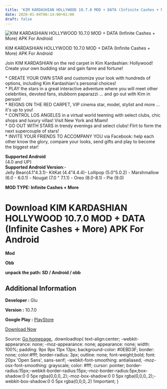 ```yaml
---
title: 'KIM KARDASHIAN HOLLYWOOD 10.7.0 MOD + DATA (Infinite Cashes + More) APK For Android'
date: 2020-01-04T06:14:00+01:00
draft: false
---
```


![KIM KARDASHIAN HOLLYWOOD 10.7.0 MOD + DATA (Infinite Cashes + More) APK For Android](https://i0.wp.com/apkhome.net/wp-content/uploads/2020/01/KIM-KARDASHIAN-HOLLYWOOD-10.7.0-MOD-DATA-Infinite-Cashes-More.png "KIM KARDASHIAN HOLLYWOOD 10.7.0 MOD + DATA (Infinite Cashes + More) APK For Android")

  

KIM KARDASHIAN HOLLYWOOD 10.7.0 MOD + DATA (Infinite Cashes + More) APK For Android

Join KIM KARDASHIAN on the red carpet in Kim Kardashian: Hollywood! Create your own budding star and gain fame and fortune!

\* CREATE YOUR OWN STAR and customize your look with hundreds of options, including Kim Kardashian's personal choices!  
\* PLAY the stars in a great interactive adventure where you will meet other celebrities, devoted fans, stubborn paparazzi ... and go out with Kim in person!  
\* REIGNS ON THE RED CARPET, VIP cinema star, model, stylist and more ... it's up to you!  
\* CONTROL LOS ANGELES in a virtual world teeming with select clubs, chic shops and luxury villas! Visit New York and Miami!  
\* GO OUT WITH STARS in trendy evenings and select clubs! Flirt to form the next supercouple of stars!  
\* INVITE YOUR FRIENDS TO ACCOMPANY YOU via Facebook: help each other know the glory, compare your looks, send gifts and play to become the biggest star!

**Supported Android**  
{4.0 and UP}  
**Supported Android Version**:-  
Jelly Bean(4.1"4.3.1)- KitKat (4.4"4.4.4)- Lollipop (5.0"5.0.2) - Marshmallow (6.0 - 6.0.1) - Nougat (7.0 " 7.1.1) - Oreo (8.0-8.1) - Pie (9.0)

**MOD TYPE: Infinite Cashes + More**

Download KIM KARDASHIAN HOLLYWOOD 10.7.0 MOD + DATA (Infinite Cashes + More) APK For Android
============================================================================================

**Mod**

**Obb**

**unpack the path: SD / Android / obb**

Additional Information
----------------------

**Developer :** Glu

**Version :** 10.7.0

**Google Play :** [PlayStore](https://play.google.com/store/apps/details?id=com.glu.stardomkim)

  

[Download Now](https://store4app.co/post/kim-kardashian-hollywood-10-7-0-mod-data-infinite-cashes-more-apk-for-android_1578067660)

  
Source: [Go homepage.](https://store4app.co/post/kim-kardashian-hollywood-10-7-0-mod-data-infinite-cashes-more-apk-for-android_1578067660) .downloadtop{ text-align:center; -webkit-appearance: none; -moz-appearance: none; appearance: none; width: 100%; padding: 9px 9px 11px 13px; background-color: #0EBD3F; border: none; color:#fff; border-radius: 3px; outline: none; font-weight;bold; font: 20px 'Open Sans', sans-serif; -webkit-font-smoothing: antialiased; -moz-osx-font-smoothing: grayscale; color: #fff; cursor: pointer; border-radius:15px;-webkit-border-radius:15px;-moz-border-radius:5px;box-shadow:0 0 5px rgba(0,0,0,.2);-moz-box-shadow:0 0 5px rgba(0,0,0,.2);-webkit-box-shadow:0 0 5px rgba(0,0,0,.2) !important; }